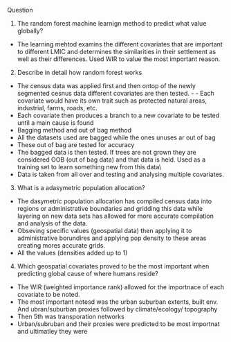 Question
1) The random forest machine learnign method to predict what value globally?

- The learning mehtod examins the different covariates that are important to different LMIC and determines the similarities in their settlement as well as their differences. Used WIR to value the most important reason.

2) Describe in detail how random forest works

- The census data was applied first and then ontop of the newly segmented cesnus data different covariates are then tested. - - Each covariate would have its own trait such as protected natural areas, industrial, farms, roads, etc.
- Each covariate then produces a branch to a new covariate to be tested until a main cause is found
- Bagging method and out of bag method
- All the datasets used are bagged while the ones unuses ar out of bag
- These out of bag are tested for accuracy
- The bagged data is then tested. If trees are not grown they are considered OOB (out of bag data) and that data is held. Used as a training set to learn something new from this data\
- Data is taken from all over and testing and analysing multiple covariates. 

3) What is a adasymetric population allocation?

- The dasymetric population allocation has compiled census data into regions or administrative boundaries and gridding this data while layering on new data sets has allowed for more accurate compilation and analysis of the data. 
- Obseving specific values (geospatial data) then applying it to administrative borundires and applying pop density to these areas creating mores accurate grids. 
- All the values (densities added up to 1)

4) Which geospatial covariates proved to be the most important when predicting global cause of where humans reside?

- The WIR (weighted importance rank) allowed for the importnace of each covariate to be noted. 
- The most important notesd was the urban suburban extents, built env. And ubran/suburban proxies followed by climate/ecology/ topography
- Then 5th was transporation networks
- Urban/subruban and their proxies were predicted to be most importnat and ultimatley they were
